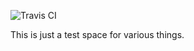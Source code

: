 ![Travis CI](https://travis-ci.org/karel-rehor/widget.svg?branch=master)

This is just a test space for various things.

